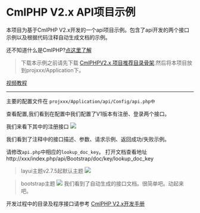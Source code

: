 # CmlPHP V2.x API项目示例

本项目为基于CmlPHP V2.x开发的一个api项目示例。包含了api开发的两个接口示例以及根据代码注释自动生成文档的示例。

还不知道什么是CmlPHP?[点这里了解](http://cmlphp.com/ "CmlPHP")

> 下载本示例之前请先下载 [CmlPHPV2.x 项目推荐目录骨架](https://github.com/linhecheng/cmlphp-demo).然后将本项目放到projxxx/Application下。

[视频教程](http://v.youku.com/v_show/id_XMTQwNTc4MDk2OA==.html)

---

主要的配置文件在 `projxxx/Application/api/Config/api.php中`

查看配置,我们看到在配置中我们配置了V1版本有注册、登录两个接口。

我们来看下其中的注册接口
![](http://o7v4k1oiv.bkt.clouddn.com/apidemo1.png)

我们看到了注释中的接口描述、参数、请求示例、返回成功/失败示例。

请修改`api.php`中相应的`lookup_doc_key`。
打开文档查看地址http://xxx/index.php/api/Bootstrap/doc/key/lookup_doc_key

> layui主题v2.7.5起默认主题
![](http://cdn.51beautylife.com/apilayuid.jpg)

> bootstrap主题
![](http://o7v4k1oiv.bkt.clouddn.com/apidemo3.png)
我们看到了自动生成的接口文档。很简单吧。动起来吧。

开发过程中的目录及程序接口请参考 [CmlPHP V2.x开发手册](http://doc.cmlphp.com)

